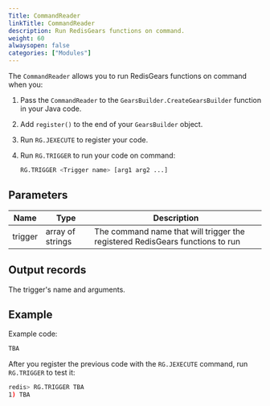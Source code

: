 ```yaml
---
Title: CommandReader
linkTitle: CommandReader
description: Run RedisGears functions on command.
weight: 60
alwaysopen: false
categories: ["Modules"]
---
```


The `CommandReader` allows you to run RedisGears functions on command when you:

1. Pass the `CommandReader` to the `GearsBuilder.CreateGearsBuilder` function in your Java code.
1. Add `register()` to the end of your `GearsBuilder` object.
1. Run `RG.JEXECUTE` to register your code.
1. Run `RG.TRIGGER` to run your code on command:

    ```sh
    RG.TRIGGER <Trigger name> [arg1 arg2 ...]
    ```

## Parameters

| Name | Type | Description |
|------|------|-------------|
| trigger | array of strings | The command name that will trigger the registered RedisGears functions to run |

## Output records

The trigger's name and arguments.

## Example

Example code:

```java
TBA
```

After you register the previous code with the `RG.JEXECUTE` command, run `RG.TRIGGER` to test it:

```sh
redis> RG.TRIGGER TBA
1) TBA
```
